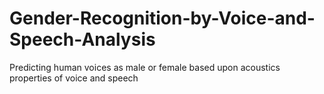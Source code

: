 # Gender-Recognition-by-Voice-and-Speech-Analysis
Predicting human voices as male or female based upon acoustics properties of voice and speech 
